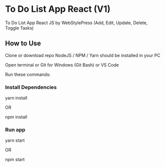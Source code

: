 # To Do List App React (V1)

To Do List App React JS by WebStylePress (Add, Edit, Update, Delete, Toggle Tasks)

## How to Use

Clone or download repo
NodeJS / NPM / Yarn should be installed in your PC

Open terminal or Git for Windows (Git Bash) or VS Code

Run these commands:

### Install Dependencies

yarn install

OR

npm install

### Run app

yarn start

OR

npm start



